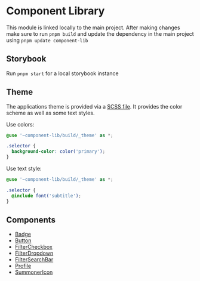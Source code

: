 # Component Library

This module is linked locally to the main project. After making changes make sure to run `pnpm build` and update the dependency in the main project using `pnpm update component-lib`

## Storybook

Run `pnpm start` for a local storybook instance

## Theme

The applications theme is provided via a [SCSS file](src/_theme.scss). It provides the color scheme as well as some text styles.

Use colors:
```scss
@use '~component-lib/build/_theme' as *;

.selector {
  background-color: color('primary');
}
```

Use text style:
```scss
@use '~component-lib/build/_theme' as *;

.selector {
  @include font('subtitle');
}
```

## Components

- [Badge](src/components/Badge)
- [Button](src/components/Button)
- [FilterCheckbox](src/components/FilterCheckbox)
- [FilterDropdown](src/components/FilterDropdown)
- [FilterSearchBar](src/components/FilterSearchBar)
- [Profile](component-lib/src/components/Profile)
- [SummonerIcon](src/components/SummonerIcon)
